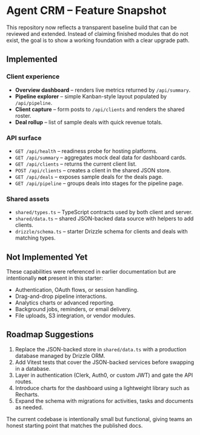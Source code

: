 # Agent CRM – Feature Snapshot

This repository now reflects a transparent baseline build that can be reviewed and extended. Instead of claiming finished
modules that do not exist, the goal is to show a working foundation with a clear upgrade path.

## Implemented

### Client experience
- **Overview dashboard** – renders live metrics returned by `/api/summary`.
- **Pipeline explorer** – simple Kanban-style layout populated by `/api/pipeline`.
- **Client capture** – form posts to `/api/clients` and renders the shared roster.
- **Deal rollup** – list of sample deals with quick revenue totals.

### API surface
- `GET /api/health` – readiness probe for hosting platforms.
- `GET /api/summary` – aggregates mock deal data for dashboard cards.
- `GET /api/clients` – returns the current client list.
- `POST /api/clients` – creates a client in the shared JSON store.
- `GET /api/deals` – exposes sample deals for the deals page.
- `GET /api/pipeline` – groups deals into stages for the pipeline page.

### Shared assets
- `shared/types.ts` – TypeScript contracts used by both client and server.
- `shared/data.ts` – shared JSON-backed data source with helpers to add clients.
- `drizzle/schema.ts` – starter Drizzle schema for clients and deals with matching types.

## Not Implemented Yet

These capabilities were referenced in earlier documentation but are intentionally **not** present in this starter:
- Authentication, OAuth flows, or session handling.
- Drag-and-drop pipeline interactions.
- Analytics charts or advanced reporting.
- Background jobs, reminders, or email delivery.
- File uploads, S3 integration, or vendor modules.

## Roadmap Suggestions

1. Replace the JSON-backed store in `shared/data.ts` with a production database managed by Drizzle ORM.
2. Add Vitest tests that cover the JSON-backed services before swapping in a database.
3. Layer in authentication (Clerk, Auth0, or custom JWT) and gate the API routes.
4. Introduce charts for the dashboard using a lightweight library such as Recharts.
5. Expand the schema with migrations for activities, tasks and documents as needed.

The current codebase is intentionally small but functional, giving teams an honest starting point that matches the
published docs.
